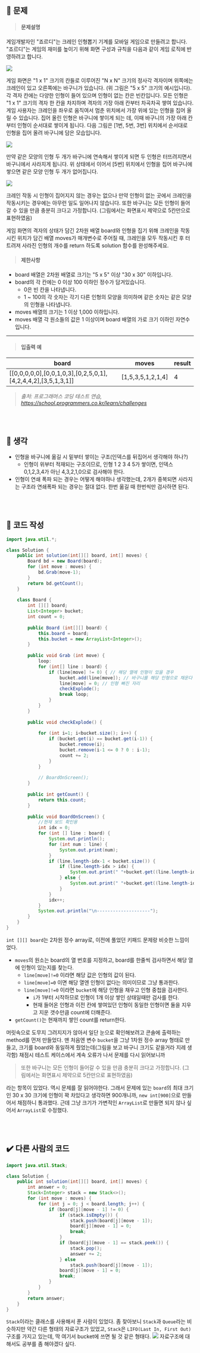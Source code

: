 ## 🚩 문제
><h4>문제설명</h4>
>
게임개발자인 "죠르디"는 크레인 인형뽑기 기계를 모바일 게임으로 만들려고 합니다.
"죠르디"는 게임의 재미를 높이기 위해 화면 구성과 규칙을 다음과 같이 게임 로직에 반영하려고 합니다.
>
![](https://velog.velcdn.com/images/kimbad1992/post/11ac56d9-fd47-4d33-ae66-0219d2deee53/image.png)
>
>
게임 화면은 "1 x 1" 크기의 칸들로 이루어진 "N x N" 크기의 정사각 격자이며 위쪽에는 크레인이 있고 오른쪽에는 바구니가 있습니다. (위 그림은 "5 x 5" 크기의 예시입니다). 각 격자 칸에는 다양한 인형이 들어 있으며 인형이 없는 칸은 빈칸입니다. 모든 인형은 "1 x 1" 크기의 격자 한 칸을 차지하며 격자의 가장 아래 칸부터 차곡차곡 쌓여 있습니다. 게임 사용자는 크레인을 좌우로 움직여서 멈춘 위치에서 가장 위에 있는 인형을 집어 올릴 수 있습니다. 집어 올린 인형은 바구니에 쌓이게 되는 데, 이때 바구니의 가장 아래 칸부터 인형이 순서대로 쌓이게 됩니다. 다음 그림은 [1번, 5번, 3번] 위치에서 순서대로 인형을 집어 올려 바구니에 담은 모습입니다.
>
![](https://velog.velcdn.com/images/kimbad1992/post/feee7640-8f88-4df8-abec-af40232b580d/image.png)
>
만약 같은 모양의 인형 두 개가 바구니에 연속해서 쌓이게 되면 두 인형은 터뜨려지면서 바구니에서 사라지게 됩니다. 위 상태에서 이어서 [5번] 위치에서 인형을 집어 바구니에 쌓으면 같은 모양 인형 두 개가 없어집니다.
>
![](https://velog.velcdn.com/images/kimbad1992/post/7aa38e34-8b03-46c6-a19c-8e585dc6c70f/image.gif)
>
크레인 작동 시 인형이 집어지지 않는 경우는 없으나 만약 인형이 없는 곳에서 크레인을 작동시키는 경우에는 아무런 일도 일어나지 않습니다. 또한 바구니는 모든 인형이 들어갈 수 있을 만큼 충분히 크다고 가정합니다. (그림에서는 화면표시 제약으로 5칸만으로 표현하였음)
>
게임 화면의 격자의 상태가 담긴 2차원 배열 board와 인형을 집기 위해 크레인을 작동시킨 위치가 담긴 배열 moves가 매개변수로 주어질 때, 크레인을 모두 작동시킨 후 터트려져 사라진 인형의 개수를 return 하도록 solution 함수를 완성해주세요.
>
><h4>제한사항</h4>
>
* board 배열은 2차원 배열로 크기는 "5 x 5" 이상 "30 x 30" 이하입니다.
* board의 각 칸에는 0 이상 100 이하인 정수가 담겨있습니다.
  - 0은 빈 칸을 나타냅니다.
  - 1 ~ 100의 각 숫자는 각기 다른 인형의 모양을 의미하며 같은 숫자는 같은 모양의 인형을 나타냅니다.
* moves 배열의 크기는 1 이상 1,000 이하입니다.
* moves 배열 각 원소들의 값은 1 이상이며 board 배열의 가로 크기 이하인 자연수입니다.
>
----
><h4>입출력 예</h4>
>
|**board**|**moves**|**result**|
|---|---|---|
|[[0,0,0,0,0],[0,0,1,0,3],[0,2,5,0,1],[4,2,4,4,2],[3,5,1,3,1]]|[1,5,3,5,1,2,1,4]|4|
>
>_출처: 프로그래머스 코딩 테스트 연습, https://school.programmers.co.kr/learn/challenges_

<br>
<br>

## 🌌 생각

 * 인형을 바구니에 옮길 시 밑부터 쌓이는 구조(인덱스를 뒤집어서 생각해야 하나?)
   - 인형이 위부터 적재되는 구조이므로,
   인형 1 2 3 4 5가 쌓이면, 인덱스 0,1,2,3,4가 아닌 4,3,2,1,0으로 검사해야 한다.
 * 인형이 연쇄 폭파 되는 경우는 어떻게 해야하나 생각했는데, 
 2개가 중복되면 사라지는 구조라 연쇄폭파 되는 경우는 절대 없다.
 한번 옮길 때 한번씩만 검사하면 된다.
 <br>
 <br>
 
## 📝 코드 작성

```java
import java.util.*;

class Solution {
    public int solution(int[][] board, int[] moves) {
        Board bd = new Board(board);
        for (int move : moves) {
            bd.Grab(move-1);
        }
        return bd.getCount();
    }
    
    class Board {
        int [][] board;
        List<Integer> bucket;
        int count = 0;
        
        public Board (int[][] board) {
            this.board = board;
            this.bucket = new ArrayList<Integer>();
        }
        
        public void Grab (int move) {
            loop:
            for (int[] line : board) {
                if (line[move] != 0) { // 해당 열에 인형이 있을 경우
                    bucket.add(line[move]); // 바구니를 해당 인형으로 채운다
                    line[move] = 0; // 인형 빠진 자리
                    checkExplode();
                    break loop;
                }    
            }
        }
        
        public void checkExplode() {
            
            for (int i=1; i<bucket.size(); i++) {
                if (bucket.get(i) == bucket.get(i-1)) {
                    bucket.remove(i);
                    bucket.remove(i-1 <= 0 ? 0 : i-1);
                    count += 2;
                }
            }
            
            // BoardOnScreen();
        }
        
        public int getCount() {
            return this.count;
        }
        
        public void BoardOnScreen() {
            //현재 보드 확인용
            int idx = 0;
            for (int [] line : board) {
                System.out.println();
                for (int num : line) {
                    System.out.print(num);
                }
                if (line.length-idx-1 < bucket.size()) {
                    if (line.length-idx > idx) {
                        System.out.print(" "+bucket.get((line.length-idx)-1));
                    } else {
                        System.out.print(" "+bucket.get((line.length-idx)-1));
                    }
                }
                idx++;
            }
            System.out.println("\n--------------------");
        }
    } 
}
````
`int [][] board`는 2차원 정수 array로, 이전에 풀었던 키패드 문제랑 비슷한 느낌이었다.
* `moves`의 원소는 board의 열 번호를 지정하고,
board를 한줄씩 검사하면서 해당 열에 인형이 있는지를 찾는다.
  - `line[move]!=0` 이라면 해당 값은 인형의 값이 된다.
  - `line[move]=0` 이면 해당 열엔 인형이 없다는 의미이므로 그냥 통과한다.
  - `line[move]!=0` 이라면 `bucket`에 해당 인형을 채우고 인형 중첩을 검사한다.
    + `i`가 1부터 시작하므로 인형이 1개 이상 쌓인 상태일때만 검사를 한다.
    + 현재 들어온 인형과 이전 칸에 쌓여있던 인형이 동일한 인형이면 둘을 지우고
    지운 갯수만큼 count에 더해준다.
 * `getCount()`는 현재까지 쌓인 count를 return한다.
    
머릿속으로 도무지 그려지지가 않아서 일단 눈으로 확인해보려고
콘솔에 출력하는 method를 먼저 만들었다.
맨 처음엔 변수 `bucket`을 그냥 1차원 정수 array 형태로 만들고,
크기를 board와 동일하게 줬었는데(그림을 보고 바구니 크기도 같을거라 지레 생각함)
채점시 테스트 케이스에서 계속 오류가 나서 문제를 다시 읽어보니까
>또한 바구니는 모든 인형이 들어갈 수 있을 만큼 충분히 크다고 가정합니다. (그림에서는 화면표시 제약으로 5칸만으로 표현하였음)

라는 항목이 있었다. 역시 문제를 잘 읽어야한다.
그래서 문제에 있는 `board`의 최대 크기인 30 x 30 크기에
인형이 꽉 차있다고 생각하면 900개니까, `new int[900]`으로 만들어서 채점하니 통과했다.
근데 그냥 크기가 가변적인 `ArrayList`로 만들면 되지 않나 싶어서 `ArrayList`로 수정했다.


<br>
<br>

## ✔️ 다른 사람의 코드
```java
import java.util.Stack;

class Solution {
    public int solution(int[][] board, int[] moves) {
        int answer = 0;
        Stack<Integer> stack = new Stack<>();
        for (int move : moves) {
            for (int j = 0; j < board.length; j++) {
                if (board[j][move - 1] != 0) {
                    if (stack.isEmpty()) {
                        stack.push(board[j][move - 1]);
                        board[j][move - 1] = 0;
                        break;
                    }
                    if (board[j][move - 1] == stack.peek()) {
                        stack.pop();
                        answer += 2;
                    } else
                        stack.push(board[j][move - 1]);
                    board[j][move - 1] = 0;
                    break;
                }
            }
        }
        return answer;
    }
}
```
`Stack`이라는 클래스를 사용해서 푼 사람이 있었다.
좀 찾아보니 `Stack`과 `Queue`라는 비슷하지만 약간 다른 형태의 자료구조가 있었고,
`Stack`은 `LIFO(Last In, First Out)`구조를 가지고 있는데, 딱 여기서 bucket에 쓰면 될 것 같은 형태다.
![](https://velog.velcdn.com/images/kimbad1992/post/f01091ba-e846-4ad0-b180-eefb320cea29/image.png)
자료구조에 대해서도 공부를 좀 해야겠다 싶다.